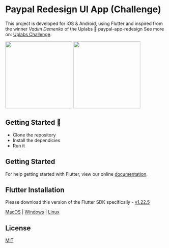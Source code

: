 # Paypal Redesign UI App (Challenge)

This project is developed for iOS & Android, using Flutter and inspired from the winner *Vadim Demenko* of the Uplabs 🥇 paypal-app-redesign See more on: <a href="https://www.uplabs.com/challenges/paypal-app-redesign" target="_blank">Uplabs Challenge</a>.

<p>
    <img src="https://i.imgur.com/Jj5sSFi.png" width="210">
    <img src="https://i.imgur.com/zrR3wlA.png" width="210">
</p>

## Getting Started 🚀

- Clone the repository
- Install the dependicies
- Run it

## Getting Started

For help getting started with Flutter, view our online <a href="https://flutter.io/" target="_blank">documentation</a>.

## Flutter Installation

Please download this version of the Flutter SDK specifically - <a href="https://flutter.io/sdk-archive/" target="_blank">v1.22.5</a>

<a href="https://flutter.io/setup-macos/" target="_blank">MacOS</a> | <a href="https://flutter.io/setup-windows/" target="_blank">Windows</a> | <a href="https://flutter.io/setup-linux/" target="_blank">Linux</a>

## License

<a href="https://github.com/oguzhantly/flutter-paypal-redesign/blob/main/LICENSE" target="_blank">MIT</a>
